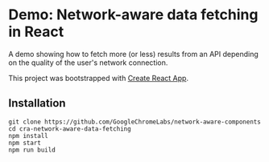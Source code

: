 
# Demo: Network-aware data fetching in React

A demo showing how to fetch more (or less) results from an API depending on the quality of the user's network connection.

This project was bootstrapped with [Create React App](https://github.com/facebook/create-react-app).

## Installation
```
git clone https://github.com/GoogleChromeLabs/network-aware-components
cd cra-network-aware-data-fetching
npm install
npm start
npm run build
```
